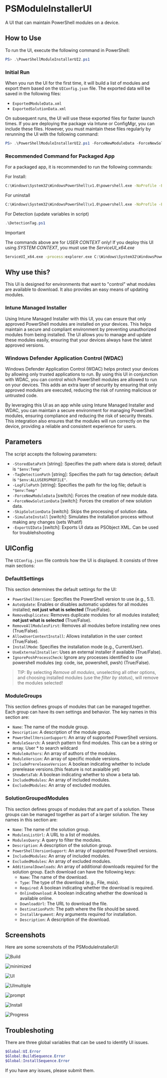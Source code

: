 # PSModuleInstallerUI

A UI that can maintain PowerShell modules on a device.

## How to Use

To run the UI, execute the following command in PowerShell:

```powershell
PS> .\PowerShellModuleInstallerUI2.ps1
```

### Initial Run

When you run the UI for the first time, it will build a list of modules and export them based on the `UIConfig.json` file. The exported data will be saved in the following files:

- `ExportedModuleData.xml`
- `ExportedSolutionData.xml`

On subsequent runs, the UI will use these exported files for faster launch times. If you are deploying the package via Intune or ConfigMgr, you can include these files. However, you must maintain these files regularly by rerunning the UI with the following command:

```powershell
PS> .\PowerShellModuleInstallerUI2.ps1 -ForceNewModuleData -ForceNewSolutionData
```

### Recommended Command for Packaged App

For a packaged app, it is recommended to run the following commands:

For Install:
```cmd
C:\Windows\System32\WindowsPowerShell\v1.0\powershell.exe -NoProfile -ExecutionPolicy Bypass -WindowStyle Hidden -File .\PowerShellModuleInstallerUI2.ps1 -StoredDataPath "C:\ProgramData\Company\PSModuleInstallerData" -LogFilePath "C:\ProgramData\Company" -TagDetectionPath "C:\ProgramData\Company"
```

For uninstall
```cmd
C:\Windows\System32\WindowsPowerShell\v1.0\powershell.exe -NoProfile -ExecutionPolicy Bypass -WindowsStyle Hidden -File .\Uninstall.ps1 TagName "PowerShellModuleInstaller" -TagVersion "2.3.0" -TagDetectionPath "C:\ProgramData\Company"
```

For Detection (update variables in script)
```powershell
.\DetectionTag.ps1
```

> [!IMPORTANT]
> The commands above are for _USER CONTEXT_ only! If you deploy this UI using _SYSTEM CONTEXT_, you must use the _ServiceUI_x64.exe_

```cmd
ServiceUI_x64.exe -process:explorer.exe C:\Windows\System32\WindowsPowerShell\v1.0\powershell.exe -NoProfile -ExecutionPolicy Bypass -WindowStyle Hidden -File .\PowerShellModuleInstallerUI2.ps1 -StoredDataPath "C:\ProgramData\Company\PSModuleInstallerData" -LogFilePath "C:\ProgramData\Company" -TagDetectionPath "C:\ProgramData\Company"
```

## Why use this?

This UI is designed for environments that want to "control" what modules are available to download. It also provides an easy means of updating modules.

### Intune Managed Installer

Using Intune Managed Installer with this UI, you can ensure that only approved PowerShell modules are installed on your devices. This helps maintain a secure and compliant environment by preventing unauthorized modules from being installed. The UI allows you to manage and update these modules easily, ensuring that your devices always have the latest approved versions.

### Windows Defender Application Control (WDAC)

Windows Defender Application Control (WDAC) helps protect your devices by allowing only trusted applications to run. By using this UI in conjunction with WDAC, you can control which PowerShell modules are allowed to run on your devices. This adds an extra layer of security by ensuring that only approved modules are executed, reducing the risk of running malicious or untrusted code.

By leveraging this UI as an app while using Intune Managed Installer and WDAC, you can maintain a secure environment for managing PowerShell modules, ensuring compliance and reducing the risk of security threats. This integration also ensures that the modules will run correctly on the device, providing a reliable and consistent experience for users.

## Parameters

The script accepts the following parameters:

- `-StoredDataPath` [string]: Specifies the path where data is stored; default is `"$env:Temp"`
- `-TagDetectionPath` [string]: Specifies the path for tag detection; default is `"$env:ALLUSERSPROFILE"`.
- `-LogFilePath` [string]: Specifies the path for the log file; default is `"$env:Temp"`
- `-ForceNewModuleData` [switch]: Forces the creation of new module data.
- `-ForceNewSolutionData` [switch]: Forces the creation of new solution data.
- `-SkipSolutionData` [switch]: Skips the processing of solution data.
- `-SimulateInstall` [switch]: Simulates the installation process without making any changes (sets Whatif)
- `-ExportUIData` [switch]: Exports UI data as PSObject XML. Can be used for troublehshooting

## UIConfig

The `UIConfig.json` file controls how the UI is displayed. It consists of three main sections:

### DefaultSettings

This section determines the default settings for the UI:

- `PowerShellVersion`: Specifies the PowerShell version to use (e.g., 5.1).
- `AutoUpdate`: Enables or disables automatic updates for all modules installed; **not just what is selected** (True/False).
- `RemoveDuplicates`: Removes duplicate modules for all modules installed; **not just what is selected** (True/False).
- `RemoveAllModulesFirst`: Removes all modules before installing new ones (True/False).
- `AllowUserContextInstall`: Allows installation in the user context (True/False).
- `InstallMode`: Specifies the installation mode (e.g., CurrentUser).
- `UseExternalInstaller`: Uses an external installer if available (True/False).
- `IgnorePoshProcessCheck`: Ignore any processes identified to use powershell modules (eg: code, ise, powershell, pwsh) (True/False).

>TIP: By selecting _Remove all modules_, unselecting all other options, and choosing installed modules (use the _filter by status_), will remove the modules selected!

### ModuleGroups

This section defines groups of modules that can be managed together. Each group can have its own settings and behavior. The key names in this section are:

- `Name`: The name of the module group.
- `Description`: A description of the module group.
- `PowerShellVersionSupport`: An array of supported PowerShell versions.
- `ModuleSearch`: A search pattern to find modules. This can be a string or array. User \* to search wildcard 
- `ModuleAuthors`: An array of authors of the modules.
- `ModuleVersion`: An array of specific module versions.
- `IncludePrereleaseVersion`: A boolean indicating whether to include prerelease versions.(this feature is not avaialble yet)
- `ShowBetaTab`: A boolean indicating whether to show a beta tab.
- `IncludedModules`: An array of included modules.
- `ExcludedModules`: An array of excluded modules.

### SolutionGroupedModules

This section defines groups of modules that are part of a solution. These groups can be managed together as part of a larger solution. The key names in this section are:

- `Name`: The name of the solution group.
- `ModulesListUrl`: A URL to a list of modules.
- `ModulesQuery`: A query to filter the modules.
- `Description`: A description of the solution group.
- `PowerShellVersionSupport`: An array of supported PowerShell versions.
- `IncludedModules`: An array of included modules.
- `ExcludedModules`: An array of excluded modules.
- `AdditionalDownloads`: An array of additional downloads required for the solution group. Each download can have the following keys:
  - `Name`: The name of the download.
  - `Type`: The type of the download (e.g., File, msix).
  - `Required`: A boolean indicating whether the download is required.
  - `OnlineDownload`: A boolean indicating whether the download is available online.
  - `DownloadUrl`: The URL to download the file.
  - `DestinationPath`: The path where the file should be saved.
  - `InstallArgument`: Any arguments required for installation.
  - `Description`: A description of the download.

## Screenshots

Here are some screenshots of the PSModuleInstallerUI:

![Build](.images/build.jpg)

![minimized](.images/minimized.jpg)

![UI](.images/ui_main.jpg)

![UImultiple](.images/multiple.jpg)

![prompt](.images/processPrompt.jpg)

![Install](.images/install_bar.jpg)

![Progress](.images/powershell_output.jpg)


## Troubleshoting

There are three global variables that can be used to identify UI issues. 

```powershell
$Global:UI.Error
$Global:BuildSequence.Error
$Global:InstallSequence.Error
```

If you have any issues, please submit them. 
